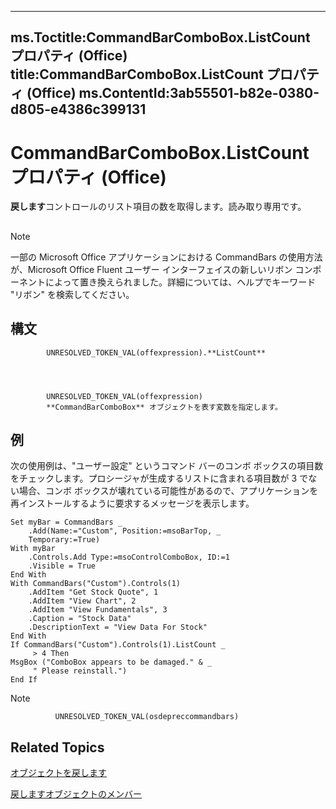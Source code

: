 

---
ms.Toctitle:CommandBarComboBox.ListCount プロパティ (Office)
title:CommandBarComboBox.ListCount プロパティ (Office)
ms.ContentId:3ab55501-b82e-0380-d805-e4386c399131
---
# CommandBarComboBox.ListCount プロパティ (Office)




**戻します**コントロールのリスト項目の数を取得します。読み取り専用です。

## 

>[!NOTE]
>一部の Microsoft Office アプリケーションにおける CommandBars の使用方法が、Microsoft Office Fluent ユーザー インターフェイスの新しいリボン コンポーネントによって置き換えられました。詳細については、ヘルプでキーワード "リボン" を検索してください。





## 構文

            UNRESOLVED_TOKEN_VAL(offexpression).**ListCount**




            UNRESOLVED_TOKEN_VAL(offexpression)
            **CommandBarComboBox** オブジェクトを表す変数を指定します。



## 例
次の使用例は、"ユーザー設定" というコマンド バーのコンボ ボックスの項目数をチェックします。プロシージャが生成するリストに含まれる項目数が 3 でない場合、コンボ ボックスが壊れている可能性があるので、アプリケーションを再インストールするように要求するメッセージを表示します。

```sourcecode
Set myBar = CommandBars _ 
    .Add(Name:="Custom", Position:=msoBarTop, _ 
    Temporary:=True) 
With myBar 
    .Controls.Add Type:=msoControlComboBox, ID:=1 
    .Visible = True  
End With 
With CommandBars("Custom").Controls(1) 
    .AddItem "Get Stock Quote", 1 
    .AddItem "View Chart", 2 
    .AddItem "View Fundamentals", 3 
    .Caption = "Stock Data" 
    .DescriptionText = "View Data For Stock" 
End With 
If CommandBars("Custom").Controls(1).ListCount _ 
     > 4 Then 
MsgBox ("ComboBox appears to be damaged." & _ 
     " Please reinstall.") 
End If
```




>[!NOTE]
>
              UNRESOLVED_TOKEN_VAL(osdepreccommandbars)
            





## Related Topics

[オブジェクトを戻します](fcfe6bde-dea0-f1f1-ad30-d0e28f97dd07.md)

[戻しますオブジェクトのメンバー](223c51c0-4564-d14a-a8bf-d315a6a50b32.md)




